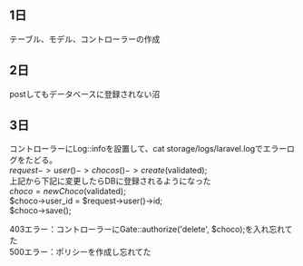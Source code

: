 ## 1日

テーブル、モデル、コントローラーの作成

## 2日

postしてもデータベースに登録されない沼

## 3日
コントローラーにLog::infoを設置して、cat storage/logs/laravel.logでエラーログをたどる。<br>
$request->user()->chocos()->create($validated);<br>
上記から下記に変更したらDBに登録されるようになった<br>
$choco = new Choco($validated);<br>
$choco->user_id = $request->user()->id;<br>
$choco->save();<br>

403エラー：コントローラーにGate::authorize('delete', $choco);を入れ忘れてた<br>
500エラー：ポリシーを作成し忘れてた<br>

